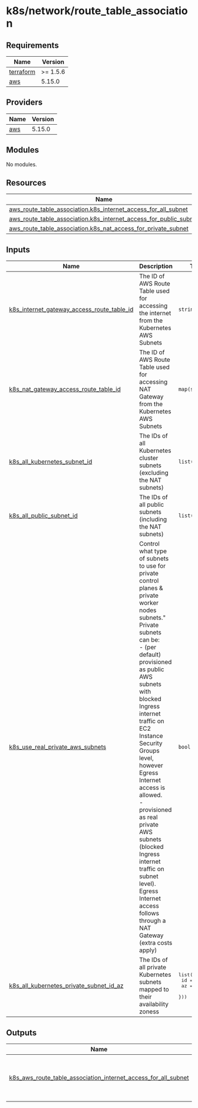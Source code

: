 <!-- BEGIN_TF_DOCS -->

# k8s/network/route_table_association
## Requirements

| Name | Version |
|------|---------|
| <a name="requirement_terraform"></a> [terraform](#requirement\_terraform) | >= 1.5.6 |
| <a name="requirement_aws"></a> [aws](#requirement\_aws) | 5.15.0 |
## Providers

| Name | Version |
|------|---------|
| <a name="provider_aws"></a> [aws](#provider\_aws) | 5.15.0 |
## Modules

No modules.
## Resources

| Name | Type |
|------|------|
| [aws_route_table_association.k8s_internet_access_for_all_subnet](https://registry.terraform.io/providers/hashicorp/aws/5.15.0/docs/resources/route_table_association) | resource |
| [aws_route_table_association.k8s_internet_access_for_public_subnet](https://registry.terraform.io/providers/hashicorp/aws/5.15.0/docs/resources/route_table_association) | resource |
| [aws_route_table_association.k8s_nat_access_for_private_subnet](https://registry.terraform.io/providers/hashicorp/aws/5.15.0/docs/resources/route_table_association) | resource |
## Inputs

| Name | Description | Type | Default | Required |
|------|-------------|------|---------|:--------:|
| <a name="input_k8s_internet_gateway_access_route_table_id"></a> [k8s\_internet\_gateway\_access\_route\_table\_id](#input\_k8s\_internet\_gateway\_access\_route\_table\_id) | The ID of AWS Route Table used for accessing the internet from the Kubernetes AWS Subnets | `string` | n/a | yes |
| <a name="input_k8s_nat_gateway_access_route_table_id"></a> [k8s\_nat\_gateway\_access\_route\_table\_id](#input\_k8s\_nat\_gateway\_access\_route\_table\_id) | The ID of AWS Route Table used for accessing NAT Gateway from the Kubernetes AWS Subnets | `map(string)` | n/a | yes |
| <a name="input_k8s_all_kubernetes_subnet_id"></a> [k8s\_all\_kubernetes\_subnet\_id](#input\_k8s\_all\_kubernetes\_subnet\_id) | The IDs of all Kubernetes cluster subnets (excluding the NAT subnets) | `list(string)` | n/a | yes |
| <a name="input_k8s_all_public_subnet_id"></a> [k8s\_all\_public\_subnet\_id](#input\_k8s\_all\_public\_subnet\_id) | The IDs of all public subnets (including the NAT subnets) | `list(string)` | n/a | yes |
| <a name="input_k8s_use_real_private_aws_subnets"></a> [k8s\_use\_real\_private\_aws\_subnets](#input\_k8s\_use\_real\_private\_aws\_subnets) | Control what type of subnets to use for private control planes & private worker nodes subnets."<br>Private subnets can be:<br>  - (per default) provisioned as public AWS subnets with blocked Ingress internet traffic on EC2 Instance Security Groups level, however Egress Internet access is allowed.<br>  - provisioned as real private AWS subnets (blocked Ingress internet traffic on subnet level). Egress Internet access follows through a NAT Gateway (extra costs apply) | `bool` | `false` | no |
| <a name="input_k8s_all_kubernetes_private_subnet_id_az"></a> [k8s\_all\_kubernetes\_private\_subnet\_id\_az](#input\_k8s\_all\_kubernetes\_private\_subnet\_id\_az) | The IDs of all private Kubernetes subnets mapped to their availability zoness | <pre>list(object({<br>    id = string,<br>    az = string,<br>  }))</pre> | `[]` | no |
## Outputs

| Name | Description |
|------|-------------|
| <a name="output_k8s_aws_route_table_association_internet_access_for_all_subnet"></a> [k8s\_aws\_route\_table\_association\_internet\_access\_for\_all\_subnet](#output\_k8s\_aws\_route\_table\_association\_internet\_access\_for\_all\_subnet) | IDs of the internet route table association for all subnets |

<!-- END_TF_DOCS -->